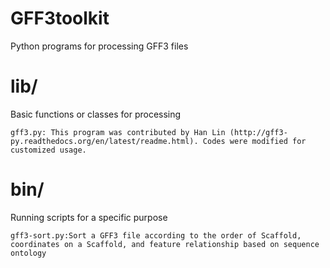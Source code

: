 # GFF3toolkit
Python programs for processing GFF3 files

# lib/
Basic functions or classes for processing 

    gff3.py: This program was contributed by Han Lin (http://gff3-py.readthedocs.org/en/latest/readme.html). Codes were modified for customized usage.
    
# bin/

Running scripts for a specific purpose

    gff3-sort.py:Sort a GFF3 file according to the order of Scaffold, coordinates on a Scaffold, and feature relationship based on sequence ontology

